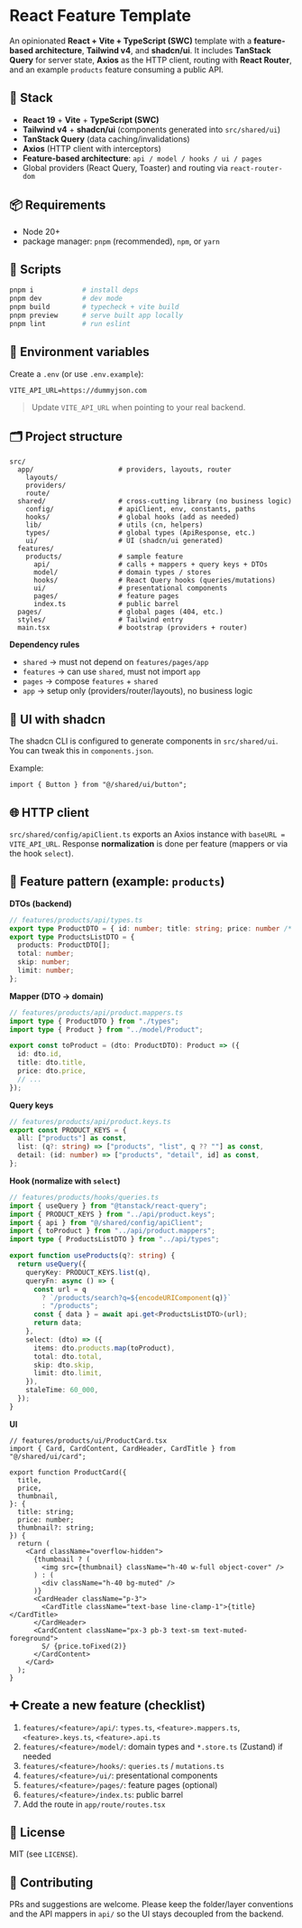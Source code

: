 # React Feature Template

An opinionated **React + Vite + TypeScript (SWC)** template with a **feature-based architecture**, **Tailwind v4**, and **shadcn/ui**. It includes **TanStack Query** for server state, **Axios** as the HTTP client, routing with **React Router**, and an example `products` feature consuming a public API.

## 🚀 Stack

- **React 19** + **Vite** + **TypeScript (SWC)**
- **Tailwind v4** + **shadcn/ui** (components generated into `src/shared/ui`)
- **TanStack Query** (data caching/invalidations)
- **Axios** (HTTP client with interceptors)
- **Feature-based architecture**: `api / model / hooks / ui / pages`
- Global providers (React Query, Toaster) and routing via `react-router-dom`

## 📦 Requirements

- Node 20+
- package manager: `pnpm` (recommended), `npm`, or `yarn`

## 🧰 Scripts

```bash
pnpm i            # install deps
pnpm dev          # dev mode
pnpm build        # typecheck + vite build
pnpm preview      # serve built app locally
pnpm lint         # run eslint
```

## 🔧 Environment variables

Create a `.env` (or use `.env.example`):

```
VITE_API_URL=https://dummyjson.com
```

> Update `VITE_API_URL` when pointing to your real backend.

## 🗂️ Project structure

```
src/
  app/                     # providers, layouts, router
    layouts/
    providers/
    route/
  shared/                  # cross-cutting library (no business logic)
    config/                # apiClient, env, constants, paths
    hooks/                 # global hooks (add as needed)
    lib/                   # utils (cn, helpers)
    types/                 # global types (ApiResponse, etc.)
    ui/                    # UI (shadcn/ui generated)
  features/
    products/              # sample feature
      api/                 # calls + mappers + query keys + DTOs
      model/               # domain types / stores
      hooks/               # React Query hooks (queries/mutations)
      ui/                  # presentational components
      pages/               # feature pages
      index.ts             # public barrel
  pages/                   # global pages (404, etc.)
  styles/                  # Tailwind entry
  main.tsx                 # bootstrap (providers + router)
```

**Dependency rules**

- `shared` → must not depend on `features/pages/app`
- `features` → can use `shared`, must not import `app`
- `pages` → compose `features` + `shared`
- `app` → setup only (providers/router/layouts), no business logic

## 🧱 UI with shadcn

The shadcn CLI is configured to generate components in `src/shared/ui`.
You can tweak this in `components.json`.

Example:

```tsx
import { Button } from "@/shared/ui/button";
```

## 🌐 HTTP client

`src/shared/config/apiClient.ts` exports an Axios instance with `baseURL = VITE_API_URL`.
Response **normalization** is done per feature (mappers or via the hook `select`).

## 🧩 Feature pattern (example: `products`)

**DTOs (backend)**

```ts
// features/products/api/types.ts
export type ProductDTO = { id: number; title: string; price: number /* ... */ };
export type ProductsListDTO = {
  products: ProductDTO[];
  total: number;
  skip: number;
  limit: number;
};
```

**Mapper (DTO → domain)**

```ts
// features/products/api/product.mappers.ts
import type { ProductDTO } from "./types";
import type { Product } from "../model/Product";

export const toProduct = (dto: ProductDTO): Product => ({
  id: dto.id,
  title: dto.title,
  price: dto.price,
  // ...
});
```

**Query keys**

```ts
// features/products/api/product.keys.ts
export const PRODUCT_KEYS = {
  all: ["products"] as const,
  list: (q?: string) => ["products", "list", q ?? ""] as const,
  detail: (id: number) => ["products", "detail", id] as const,
};
```

**Hook (normalize with `select`)**

```ts
// features/products/hooks/queries.ts
import { useQuery } from "@tanstack/react-query";
import { PRODUCT_KEYS } from "../api/product.keys";
import { api } from "@/shared/config/apiClient";
import { toProduct } from "../api/product.mappers";
import type { ProductsListDTO } from "../api/types";

export function useProducts(q?: string) {
  return useQuery({
    queryKey: PRODUCT_KEYS.list(q),
    queryFn: async () => {
      const url = q
        ? `/products/search?q=${encodeURIComponent(q)}`
        : "/products";
      const { data } = await api.get<ProductsListDTO>(url);
      return data;
    },
    select: (dto) => ({
      items: dto.products.map(toProduct),
      total: dto.total,
      skip: dto.skip,
      limit: dto.limit,
    }),
    staleTime: 60_000,
  });
}
```

**UI**

```tsx
// features/products/ui/ProductCard.tsx
import { Card, CardContent, CardHeader, CardTitle } from "@/shared/ui/card";

export function ProductCard({
  title,
  price,
  thumbnail,
}: {
  title: string;
  price: number;
  thumbnail?: string;
}) {
  return (
    <Card className="overflow-hidden">
      {thumbnail ? (
        <img src={thumbnail} className="h-40 w-full object-cover" />
      ) : (
        <div className="h-40 bg-muted" />
      )}
      <CardHeader className="p-3">
        <CardTitle className="text-base line-clamp-1">{title}</CardTitle>
      </CardHeader>
      <CardContent className="px-3 pb-3 text-sm text-muted-foreground">
        S/ {price.toFixed(2)}
      </CardContent>
    </Card>
  );
}
```

## ➕ Create a new feature (checklist)

1. `features/<feature>/api/`: `types.ts`, `<feature>.mappers.ts`, `<feature>.keys.ts`, `<feature>.api.ts`
2. `features/<feature>/model/`: domain types and `*.store.ts` (Zustand) if needed
3. `features/<feature>/hooks/`: `queries.ts` / `mutations.ts`
4. `features/<feature>/ui/`: presentational components
5. `features/<feature>/pages/`: feature pages (optional)
6. `features/<feature>/index.ts`: public barrel
7. Add the route in `app/route/routes.tsx`

## 📜 License

MIT (see `LICENSE`).

## 🙌 Contributing

PRs and suggestions are welcome. Please keep the folder/layer conventions and the API mappers in `api/` so the UI stays decoupled from the backend.
